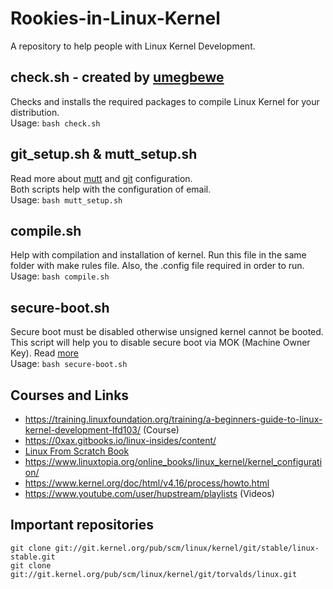 # Rookies-in-Linux-Kernel
A repository to help people with Linux Kernel Development. 


## check.sh - created by [umegbewe](https://github.com/umegbewe)
Checks and installs the required packages to compile Linux Kernel for your distribution.<br>
Usage: ``bash check.sh``


## git_setup.sh & mutt_setup.sh
Read more about [mutt](http://www.mutt.org/doc/manual/#configuration) and [git](https://git-scm.com/docs/git-send-email) configuration. </br>
Both scripts help with the configuration of email. </br>
Usage: ``bash mutt_setup.sh``


## compile.sh
Help with compilation and installation of kernel. Run this file in the same folder with make rules file. Also, the .config file required in order to run. </br>
Usage: ``bash compile.sh``


## secure-boot.sh
Secure boot must be disabled otherwise unsigned kernel cannot be booted. This script will help you to disable secure boot via MOK (Machine Owner Key). Read [more](https://www.rodsbooks.com/efi-bootloaders/secureboot.html#mokutil) </br>
Usage: ``bash secure-boot.sh``


## Courses and Links
- https://training.linuxfoundation.org/training/a-beginners-guide-to-linux-kernel-development-lfd103/ (Course)
- https://0xax.gitbooks.io/linux-insides/content/
- [Linux From Scratch Book](https://www.linuxfromscratch.org/lfs/download.html)
- https://www.linuxtopia.org/online_books/linux_kernel/kernel_configuration/
- https://www.kernel.org/doc/html/v4.16/process/howto.html
- https://www.youtube.com/user/hupstream/playlists (Videos)


## Important repositories
``git clone git://git.kernel.org/pub/scm/linux/kernel/git/stable/linux-stable.git`` </br>
``git clone git://git.kernel.org/pub/scm/linux/kernel/git/torvalds/linux.git``
